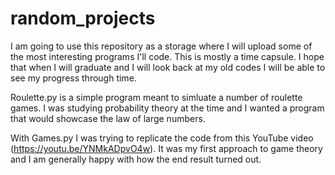 # random_projects
I am going to use this repository as a storage where I will upload some of the most interesting programs I'll code. This is mostly a time capsule. I hope that when I will graduate and I will look back at my old codes I will be able to see my progress through time.

Roulette.py is a simple program meant to simluate a number of roulette games. I was studying probability theory at the time and I wanted a program that would showcase the law of large numbers. 

With Games.py I was trying to replicate the code from this YouTube video (https://youtu.be/YNMkADpvO4w). It was my first approach to game theory and I am generally happy with how the end result turned out. 
